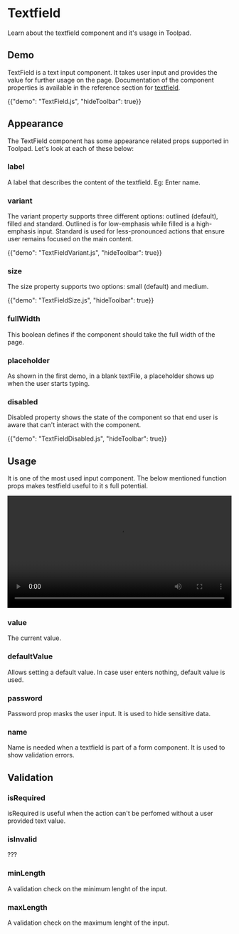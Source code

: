 # Textfield

<p class="description">Learn about the textfield component and it's usage in Toolpad.</p>

## Demo

TextField is a text input component. It takes user input and provides the value for further usage on the page. Documentation of the component properties is available in the reference section for [textfield](/toolpad/reference/components/text-field/#properties).

{{"demo": "TextField.js", "hideToolbar": true}}

## Appearance

The TextField component has some appearance related props supported in Toolpad. Let's look at each of these below:

### label

A label that describes the content of the textfield. Eg: Enter name.

### variant

The variant property supports three different options: outlined (default), filled and standard. Outlined is for low-emphasis while filled is a high-emphasis input. Standard is used for less-pronounced actions that ensure user remains focused on the main content.

{{"demo": "TextFieldVariant.js", "hideToolbar": true}}

### size

The size property supports two options: small (default) and medium.

{{"demo": "TextFieldSize.js", "hideToolbar": true}}

### fullWidth

This boolean defines if the component should take the full width of the page.

### placeholder

As shown in the first demo, in a blank textFile, a placeholder shows up when the user starts typing.

### disabled

Disabled property shows the state of the component so that end user is aware that can't interact with the component.

{{"demo": "TextFieldDisabled.js", "hideToolbar": true}}

## Usage

It is one of the most used input component. The below mentioned function props makes testfield useful to it s full potential.

<video controls width="100%" height="auto" style="contain" alt="textfield">
  <source src="/static/toolpad/docs/components/textfield/textfield.mp4" type="video/mp4">
  Your browser does not support the video tag.
</video>

### value

The current value.

### defaultValue

Allows setting a default value. In case user enters nothing, default value is used.

### password

Password prop masks the user input. It is used to hide sensitive data.

### name

Name is needed when a textfield is part of a form component. It is used to show validation errors.

## Validation

### isRequired

isRequired is useful when the action can't be perfomed without a user provided text value.

### isInvalid

???

### minLength

A validation check on the minimum lenght of the input.

### maxLength

A validation check on the maximum lenght of the input.
